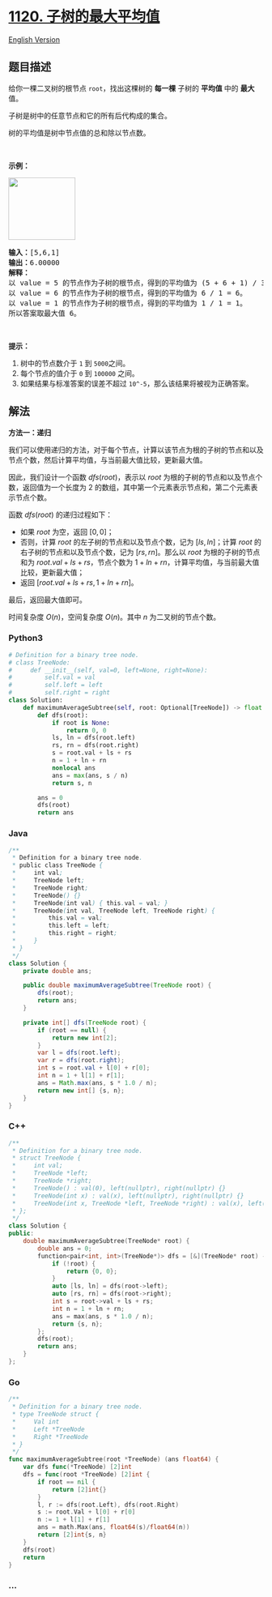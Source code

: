 # [1120. 子树的最大平均值](https://leetcode.cn/problems/maximum-average-subtree)

[English Version](/solution/1100-1199/1120.Maximum%20Average%20Subtree/README_EN.md)

## 题目描述

<!-- 这里写题目描述 -->

<p>给你一棵二叉树的根节点&nbsp;<code>root</code>，找出这棵树的 <strong>每一棵</strong> 子树的 <strong>平均值</strong> 中的 <strong>最大</strong> 值。</p>

<p>子树是树中的任意节点和它的所有后代构成的集合。</p>

<p>树的平均值是树中节点值的总和除以节点数。</p>

<p>&nbsp;</p>

<p><strong>示例：</strong></p>

<p><img alt="" src="https://fastly.jsdelivr.net/gh/doocs/leetcode@main/solution/1100-1199/1120.Maximum%20Average%20Subtree/images/1308_example_1.png" style="height: 123px; width: 132px;"></p>

<pre><strong>输入：</strong>[5,6,1]
<strong>输出：</strong>6.00000
<strong>解释： </strong>
以 value = 5 的节点作为子树的根节点，得到的平均值为 (5 + 6 + 1) / 3 = 4。
以 value = 6 的节点作为子树的根节点，得到的平均值为 6 / 1 = 6。
以 value = 1 的节点作为子树的根节点，得到的平均值为 1 / 1 = 1。
所以答案取最大值 6。
</pre>

<p>&nbsp;</p>

<p><strong>提示：</strong></p>

<ol>
	<li>树中的节点数介于&nbsp;<code>1</code> 到&nbsp;<code>5000</code>之间。</li>
	<li>每个节点的值介于&nbsp;<code>0</code> 到&nbsp;<code>100000</code>&nbsp;之间。</li>
	<li>如果结果与标准答案的误差不超过&nbsp;<code>10^-5</code>，那么该结果将被视为正确答案。</li>
</ol>

## 解法

<!-- 这里可写通用的实现逻辑 -->

**方法一：递归**

我们可以使用递归的方法，对于每个节点，计算以该节点为根的子树的节点和以及节点个数，然后计算平均值，与当前最大值比较，更新最大值。

因此，我们设计一个函数 $dfs(root)$，表示以 $root$ 为根的子树的节点和以及节点个数，返回值为一个长度为 $2$ 的数组，其中第一个元素表示节点和，第二个元素表示节点个数。

函数 $dfs(root)$ 的递归过程如下：

-   如果 $root$ 为空，返回 $[0, 0]$；
-   否则，计算 $root$ 的左子树的节点和以及节点个数，记为 $[ls, ln]$；计算 $root$ 的右子树的节点和以及节点个数，记为 $[rs, rn]$。那么以 $root$ 为根的子树的节点和为 $root.val + ls + rs$，节点个数为 $1 + ln + rn$，计算平均值，与当前最大值比较，更新最大值；
-   返回 $[root.val + ls + rs, 1 + ln + rn]$。

最后，返回最大值即可。

时间复杂度 $O(n)$，空间复杂度 $O(n)$。其中 $n$ 为二叉树的节点个数。

<!-- tabs:start -->

### **Python3**

<!-- 这里可写当前语言的特殊实现逻辑 -->

```python
# Definition for a binary tree node.
# class TreeNode:
#     def __init__(self, val=0, left=None, right=None):
#         self.val = val
#         self.left = left
#         self.right = right
class Solution:
    def maximumAverageSubtree(self, root: Optional[TreeNode]) -> float:
        def dfs(root):
            if root is None:
                return 0, 0
            ls, ln = dfs(root.left)
            rs, rn = dfs(root.right)
            s = root.val + ls + rs
            n = 1 + ln + rn
            nonlocal ans
            ans = max(ans, s / n)
            return s, n

        ans = 0
        dfs(root)
        return ans
```

### **Java**

<!-- 这里可写当前语言的特殊实现逻辑 -->

```java
/**
 * Definition for a binary tree node.
 * public class TreeNode {
 *     int val;
 *     TreeNode left;
 *     TreeNode right;
 *     TreeNode() {}
 *     TreeNode(int val) { this.val = val; }
 *     TreeNode(int val, TreeNode left, TreeNode right) {
 *         this.val = val;
 *         this.left = left;
 *         this.right = right;
 *     }
 * }
 */
class Solution {
    private double ans;

    public double maximumAverageSubtree(TreeNode root) {
        dfs(root);
        return ans;
    }

    private int[] dfs(TreeNode root) {
        if (root == null) {
            return new int[2];
        }
        var l = dfs(root.left);
        var r = dfs(root.right);
        int s = root.val + l[0] + r[0];
        int n = 1 + l[1] + r[1];
        ans = Math.max(ans, s * 1.0 / n);
        return new int[] {s, n};
    }
}
```

### **C++**

```cpp
/**
 * Definition for a binary tree node.
 * struct TreeNode {
 *     int val;
 *     TreeNode *left;
 *     TreeNode *right;
 *     TreeNode() : val(0), left(nullptr), right(nullptr) {}
 *     TreeNode(int x) : val(x), left(nullptr), right(nullptr) {}
 *     TreeNode(int x, TreeNode *left, TreeNode *right) : val(x), left(left), right(right) {}
 * };
 */
class Solution {
public:
    double maximumAverageSubtree(TreeNode* root) {
        double ans = 0;
        function<pair<int, int>(TreeNode*)> dfs = [&](TreeNode* root) -> pair<int, int> {
            if (!root) {
                return {0, 0};
            }
            auto [ls, ln] = dfs(root->left);
            auto [rs, rn] = dfs(root->right);
            int s = root->val + ls + rs;
            int n = 1 + ln + rn;
            ans = max(ans, s * 1.0 / n);
            return {s, n};
        };
        dfs(root);
        return ans;
    }
};
```

### **Go**

```go
/**
 * Definition for a binary tree node.
 * type TreeNode struct {
 *     Val int
 *     Left *TreeNode
 *     Right *TreeNode
 * }
 */
func maximumAverageSubtree(root *TreeNode) (ans float64) {
	var dfs func(*TreeNode) [2]int
	dfs = func(root *TreeNode) [2]int {
		if root == nil {
			return [2]int{}
		}
		l, r := dfs(root.Left), dfs(root.Right)
		s := root.Val + l[0] + r[0]
		n := 1 + l[1] + r[1]
		ans = math.Max(ans, float64(s)/float64(n))
		return [2]int{s, n}
	}
	dfs(root)
	return
}
```

### **...**

```

```

<!-- tabs:end -->
